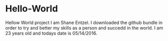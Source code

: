 # Hello-World
Hellow World project
I am Shane Entzel. I downloaded the github bundle in order to try and better my skills as a person and succedd in the world. I am 23 years old and todays date is 05/14/2016.
